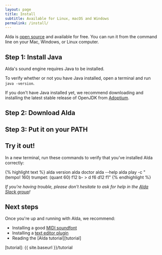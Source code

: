```yaml
---
layout: page
title: Install
subtitle: Available for Linux, macOS and Windows
permalink: /install/
---
```


Alda is [open source][alda-github] and available for free. You can run it from
the command line on your Mac, Windows, or Linux computer.

## Step 1: Install Java

Alda's sound engine requires Java to be installed.

To verify whether or not you have Java installed, open a terminal and run `java
-version`.

If you don't have Java installed yet, we recommend downloading and installing
the latest stable release of OpenJDK from [Adoptium].

<!-- install-page.js depends on this ID. -->
<h2 id="step-2-download-alda">Step 2: Download Alda</h2>

<div id="download-alda"></div>

## Step 3: Put it on your PATH

<div id="install-alda"></div>

## Try it out!

In a new terminal, run these commands to verify that you've installed Alda
correctly:

{% highlight text %}
alda version
alda doctor
alda --help
alda play -c "(tempo! 160) trumpet: (quant 60) f12 b- > d f6 d12 f1"
{% endhighlight %}

_If you're having trouble, please don't hesitate to ask for help in the [Alda
Slack group][alda-slack]!_

## Next steps

Once you're up and running with Alda, we recommend:

* Installing a good [MIDI soundfont][install-midi-soundfont]
* Installing a [text editor plugin][editor-plugins]
* Reading the [Alda tutorial][tutorial]

<script src="{{ site.baseurl }}/assets/js/install-page.js"></script>

[Adoptium]: https://adoptium.net/
[alda-github]: https://github.com/alda-lang/alda
[alda-slack]: https://slack.alda.io
[install-midi-soundfont]: https://github.com/alda-lang/alda/blob/master/doc/installing-a-good-soundfont.md
[editor-plugins]: https://github.com/alda-lang/alda/blob/master/doc/editor-plugins.md
[tutorial]: {{ site.baseurl }}/tutorial
